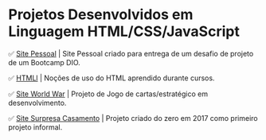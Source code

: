 # Projetos Desenvolvidos em Linguagem HTML/CSS/JavaScript

✅ [Site Pessoal](https://github.com/Carlos-CGS/ProjetosHtmlCssJavaScript/tree/main/Carlos-CGS) | Site Pessoal criado para entrega de um desafio de projeto de um Bootcamp DIO.

✅ [HTMLl](https://github.com/Carlos-CGS/ProjetosHtmlCssJavaScript/tree/main/HTML) | Noções de uso do HTML aprendido durante cursos.

✅ [Site World War](https://github.com/Carlos-CGS/ProjetosHtmlCss/tree/main/Site%20-%20World%20War) | Projeto de Jogo de cartas/estratégico em desenvolvimento. 

✅ [Site Surpresa Casamento](https://github.com/Carlos-CGS/ProjetosHtmlCss/tree/main/Site_Surpresa_Casameno-2017-primeiroProjeto) | Projeto criado do zero em 2017 como primeiro projeto informal.

